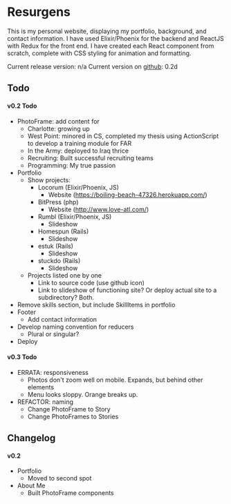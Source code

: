 # Resurgens

This is my personal website, displaying my portfolio, background, and contact information. I have used Elixir/Phoenix for the backend and ReactJS with Redux for the front end. I have created each React component from scratch, complete with CSS styling for animation and formatting.

Current release version: n/a
Current version on [github](https://github.com/davelively14/resurgens): 0.2d

## Todo

#### v0.2 Todo

- PhotoFrame: add content for
  - Charlotte: growing up
  - West Point: minored in CS, completed my thesis using ActionScript to develop a training module for FAR
  - In the Army: deployed to Iraq thrice
  - Recruiting: Built successful recruiting teams
  - Programming: My true passion
- Portfolio
  - Show projects:
    - Locorum (Elixir/Phoenix, JS)
      - Website (https://boiling-beach-47326.herokuapp.com/)
    - BitPress (php)
      - Website (http://www.love-atl.com/)
    - Rumbl (Elixir/Phoenix, JS)
      - Slideshow
    - Homespun (Rails)
      - Slideshow
    - estuk (Rails)
      - Slideshow
    - stuckdo (Rails)
      - Slideshow
  - Projects listed one by one
    - Link to source code (use github icon)
    - Link to slideshow of functioning site? Or deploy actual site to a subdirectory? Both.
- Remove skills section, but include SkillItems in portfolio
- Footer
  - Add contact information
- Develop naming convention for reducers
  - Plural or singular?
- Deploy

#### v0.3 Todo
- ERRATA: responsiveness
  - Photos don't zoom well on mobile. Expands, but behind other elements
  - Menu looks sloppy. Orange breaks up.
- REFACTOR: naming
  - Change PhotoFrame to Story
  - Change PhotoFrames to Stories

## Changelog

#### v0.2

- Portfolio
  - Moved to second spot
- About Me
  - Built PhotoFrame components
